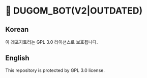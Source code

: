 # 🤖 DUGOM_BOT(V2|OUTDATED)

## Korean
이 레포지토리는 GPL 3.0 라이선스로 보호됩니다.

## English
This repository is protected by GPL 3.0 license.
